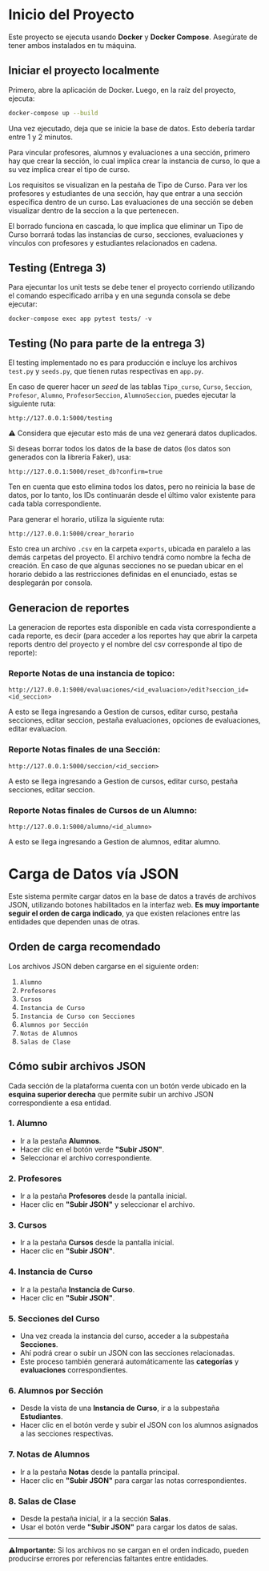 # Inicio del Proyecto

Este proyecto se ejecuta usando **Docker** y **Docker Compose**. Asegúrate de tener ambos instalados en tu máquina.

## Iniciar el proyecto localmente

Primero, abre la aplicación de Docker.
Luego, en la raíz del proyecto, ejecuta:

```bash
docker-compose up --build
```
Una vez ejecutado, deja que se inicie la base de datos. Esto debería tardar entre 1 y 2 minutos.

Para vincular profesores, alumnos y evaluaciones a una sección, primero hay que crear la sección, lo cual implica crear la instancia de curso, lo que a su vez implica crear el tipo de curso.

Los requisitos se visualizan en la pestaña de Tipo de Curso. Para ver los profesores y estudiantes de una sección, hay que entrar a una sección específica dentro de un curso.
Las evaluaciones de una sección se deben visualizar dentro de la seccion a la que pertenecen.

El borrado funciona en cascada, lo que implica que eliminar un Tipo de Curso borrará todas las instancias de curso, secciones, evaluaciones y vínculos con profesores y estudiantes relacionados en cadena.

## Testing (Entrega 3)
Para ejecuntar los unit tests se debe tener el proyecto corriendo utilizando el comando especificado arriba y en una segunda consola se debe ejecutar:
```
docker-compose exec app pytest tests/ -v
```

## Testing (No para parte de la entrega 3)
El testing implementado no es para producción e incluye los archivos `test.py` y `seeds.py`, que tienen rutas respectivas en `app.py`.

En caso de querer hacer un *seed* de las tablas `Tipo_curso`, `Curso`, `Seccion`, `Profesor`, `Alumno`, `ProfesorSeccion`, `AlumnoSeccion`, puedes ejecutar la siguiente ruta:
```
http://127.0.0.1:5000/testing
```
⚠️ Considera que ejecutar esto más de una vez generará datos duplicados.

Si deseas borrar todos los datos de la base de datos (los datos son generados con la librería Faker), usa:
```
http://127.0.0.1:5000/reset_db?confirm=true
```
Ten en cuenta que esto elimina todos los datos, pero no reinicia la base de datos, por lo tanto, los IDs continuarán desde el último valor existente para cada tabla correspondiente.

Para generar el horario, utiliza la siguiente ruta:
```
http://127.0.0.1:5000/crear_horario
```
Esto crea un archivo `.csv` en la carpeta `exports`, ubicada en paralelo a las demás carpetas del proyecto. El archivo tendrá como nombre la fecha de creación.
En caso de que algunas secciones no se puedan ubicar en el horario debido a las restricciones definidas en el enunciado, estas se desplegarán por consola.

## Generacion de reportes
La generacion de reportes esta disponible en cada vista correspondiente a cada reporte, es decir (para acceder a los reportes hay que abrir la carpeta reports dentro del proyecto y el nombre del csv corresponde al tipo de reporte):
### Reporte Notas de una instancia de topico:
```
http://127.0.0.1:5000/evaluaciones/<id_evaluacion>/edit?seccion_id=<id_seccion>
```
A esto se llega ingresando a Gestion de cursos, editar curso, pestaña secciones, editar seccion, pestaña evaluaciones, opciones de evaluaciones, editar evaluacion.

### Reporte Notas finales de una Sección:
```
http://127.0.0.1:5000/seccion/<id_seccion>
```
A esto se llega ingresando a Gestion de cursos, editar curso, pestaña secciones, editar seccion.

### Reporte Notas finales de Cursos de un Alumno:
```
http://127.0.0.1:5000/alumno/<id_alumno>
```
A esto se llega ingresando a Gestion de alumnos, editar alumno.

# Carga de Datos vía JSON

Este sistema permite cargar datos en la base de datos a través de archivos JSON, utilizando botones habilitados en la interfaz web.
**Es muy importante seguir el orden de carga indicado**, ya que existen relaciones entre las entidades que dependen unas de otras.

## Orden de carga recomendado

Los archivos JSON deben cargarse en el siguiente orden:

1. `Alumno`
2. `Profesores`
3. `Cursos`
4. `Instancia de Curso`
5. `Instancia de Curso con Secciones`
6. `Alumnos por Sección`
7. `Notas de Alumnos`
8. `Salas de Clase`

## Cómo subir archivos JSON

Cada sección de la plataforma cuenta con un botón verde ubicado en la **esquina superior derecha** que permite subir un archivo JSON correspondiente a esa entidad.

### 1. Alumno
- Ir a la pestaña **Alumnos**.
- Hacer clic en el botón verde **"Subir JSON"**.
- Seleccionar el archivo correspondiente.

### 2. Profesores
- Ir a la pestaña **Profesores** desde la pantalla inicial.
- Hacer clic en **"Subir JSON"** y seleccionar el archivo.

### 3. Cursos
- Ir a la pestaña **Cursos** desde la pantalla inicial.
- Hacer clic en **"Subir JSON"**.

### 4. Instancia de Curso
- Ir a la pestaña **Instancia de Curso**.
- Hacer clic en **"Subir JSON"**.

### 5. Secciones del Curso
- Una vez creada la instancia del curso, acceder a la subpestaña **Secciones**.
- Ahí podrá crear o subir un JSON con las secciones relacionadas.
- Este proceso también generará automáticamente las **categorías** y **evaluaciones** correspondientes.

### 6. Alumnos por Sección
- Desde la vista de una **Instancia de Curso**, ir a la subpestaña **Estudiantes**.
- Hacer clic en el botón verde y subir el JSON con los alumnos asignados a las secciones respectivas.

### 7. Notas de Alumnos
- Ir a la pestaña **Notas** desde la pantalla principal.
- Hacer clic en **"Subir JSON"** para cargar las notas correspondientes.

### 8. Salas de Clase
- Desde la pestaña inicial, ir a la sección **Salas**.
- Usar el botón verde **"Subir JSON"** para cargar los datos de salas.

---
⚠️**Importante:** Si los archivos no se cargan en el orden indicado, pueden producirse errores por referencias faltantes entre entidades.

